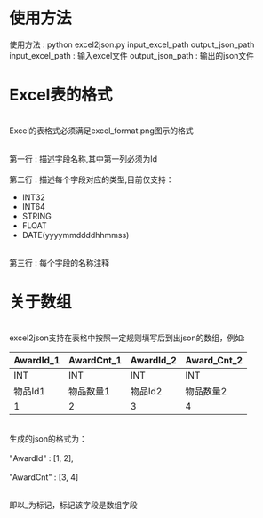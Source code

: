 # 使用方法

使用方法 : python excel2json.py input_excel_path output_json_path
input_excel_path : 输入excel文件
output_json_path : 输出的json文件

# Excel表的格式

<br>Excel的表格式必须满足excel_format.png图示的格式</br>

<br>第一行 : 描述字段名称,其中第一列必须为Id</br>
<br>第二行 : 描述每个字段对应的类型,目前仅支持：</br>
* INT32
* INT64
* STRING
* FLOAT
* DATE(yyyymmddddhhmmss)

<br>第三行 : 每个字段的名称注释</br>


# 关于数组

<br> excel2json支持在表格中按照一定规则填写后到出json的数组，例如: </br>

| AwardId_1 | AwardCnt_1 |  AwardId_2 | Award_Cnt_2 |
|:-|:-|:-|:-|
| INT | INT |  INT | INT |
| 物品Id1 | 物品数量1 |  物品Id2 | 物品数量2 |
|1 | 2 | 3 | 4 |


<br>生成的json的格式为： </br>
<br>"AwardId"  : [1, 2],   </br>
<br>"AwardCnt" : [3, 4] </br>

<br>即以_为标记，标记该字段是数组字段</br>

